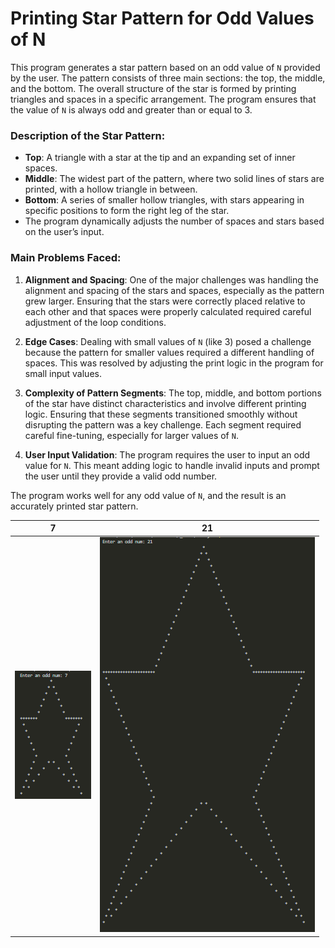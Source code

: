 # Printing Star Pattern for Odd Values of N

This program generates a star pattern based on an odd value of `N` provided by the user. The pattern consists of three main sections: the top, the middle, and the bottom. The overall structure of the star is formed by printing triangles and spaces in a specific arrangement. The program ensures that the value of `N` is always odd and greater than or equal to 3.

### Description of the Star Pattern:

- **Top**: A triangle with a star at the tip and an expanding set of inner spaces.
- **Middle**: The widest part of the pattern, where two solid lines of stars are printed, with a hollow triangle in between.
- **Bottom**: A series of smaller hollow triangles, with stars appearing in specific positions to form the right leg of the star.
- The program dynamically adjusts the number of spaces and stars based on the user’s input.

### Main Problems Faced:

1. **Alignment and Spacing**: One of the major challenges was handling the alignment and spacing of the stars and spaces, especially as the pattern grew larger. Ensuring that the stars were correctly placed relative to each other and that spaces were properly calculated required careful adjustment of the loop conditions.

2. **Edge Cases**: Dealing with small values of `N` (like 3) posed a challenge because the pattern for smaller values required a different handling of spaces. This was resolved by adjusting the print logic in the program for small input values.

3. **Complexity of Pattern Segments**: The top, middle, and bottom portions of the star have distinct characteristics and involve different printing logic. Ensuring that these segments transitioned smoothly without disrupting the pattern was a key challenge. Each segment required careful fine-tuning, especially for larger values of `N`.

4. **User Input Validation**: The program requires the user to input an odd value for `N`. This meant adding logic to handle invalid inputs and prompt the user until they provide a valid odd number.

The program works well for any odd value of `N`, and the result is an accurately printed star pattern.

|7|21|
|-|-|
|![alt text](K240009_Q10a.png)|![alt text](K240009_Q10b.png)|
